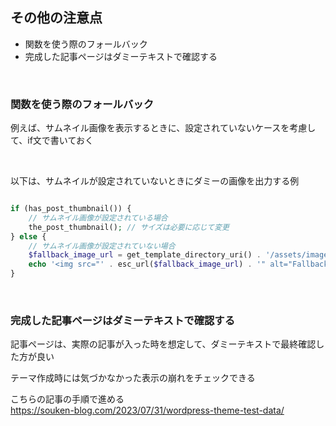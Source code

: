 ## その他の注意点

- 関数を使う際のフォールバック  
- 完成した記事ページはダミーテキストで確認する

<br>

### 関数を使う際のフォールバック
例えば、サムネイル画像を表示するときに、設定されていないケースを考慮して、if文で書いておく

<br>

以下は、サムネイルが設定されていないときにダミーの画像を出力する例

```php

if (has_post_thumbnail()) {
    // サムネイル画像が設定されている場合
    the_post_thumbnail(); // サイズは必要に応じて変更
} else {
    // サムネイル画像が設定されていない場合
    $fallback_image_url = get_template_directory_uri() . '/assets/images/fallback-image.jpg'; // フォールバック画像のパス
    echo '<img src="' . esc_url($fallback_image_url) . '" alt="Fallback Image">';
}

```

<br>

### 完成した記事ページはダミーテキストで確認する

記事ページは、実際の記事が入った時を想定して、ダミーテキストで最終確認した方が良い

テーマ作成時には気づかなかった表示の崩れをチェックできる

こちらの記事の手順で進める  
https://souken-blog.com/2023/07/31/wordpress-theme-test-data/